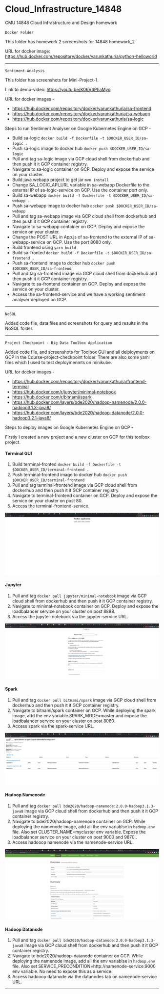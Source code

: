 # Cloud_Infrastructure_14848
CMU 14848 Cloud Infrastructure and Design homework

`Docker Folder`

This folder has homework 2 screenshots for 14848 homework_2 

URL for docker image: https://hub.docker.com/repository/docker/varunkathuria/python-helloworld
___

`Sentiment-Analysis`

This folder has screenshots for Mini-Project-1.

Link to demo-video: https://youtu.be/K06V6PhaMyo

URL for docker images - 
- https://hub.docker.com/repository/docker/varunkathuria/sa-frontend
- https://hub.docker.com/repository/docker/varunkathuria/sa-webapp
- https://hub.docker.com/repository/docker/varunkathuria/sa-logic

Steps to run Sentiment Analyser on Google Kubernetes Engine on GCP -
- Build sa-logic ```docker build -f Dockerfile -t $DOCKER_USER_ID/sa-logic .```
- Push sa-logic image to docker hub ```docker push $DOCKER_USER_ID/sa-logic```
- Pull and tag sa-logic image via GCP cloud shell from dockerhub and then push it it GCP container registry.
- Navigate to sa-logic container on GCP. Deploy and expose the service on your cluster.
- Build java webapp project to get jar ```mvn install```
- Change SA_LOGIC_API_URL variable in sa-webapp Dockerfile to the external IP of sa-logic-service on GCP. Use the container port only. 
- Build sa-webapp ```docker build -f Dockerfile -t $DOCKER_USER_ID/sa-webapp .```
- Push sa-webapp image to docker hub ```docker push $DOCKER_USER_ID/sa-webapp```
- Pull and tag sa-webapp image via GCP cloud shell from dockerhub and then push it it GCP container registry.
- Navigate to sa-webapp container on GCP. Deploy and expose the service on your cluster.
- Change the POST URL in App.js of sa-frontend to the external IP of sa-webapp-service on GCP. Use the port 8080 only. 
- Build frontend using ```yarn build```
- Build sa-fronted ```docker build -f Dockerfile -t $DOCKER_USER_ID/sa-frontend .```
- Push sa-frontend image to docker hub ```docker push $DOCKER_USER_ID/sa-frontend```
- Pull and tag sa-frontend image via GCP cloud shell from dockerhub and then push it it GCP container registry.
- Navigate to sa-frontend container on GCP. Deploy and expose the service on your cluster.
- Access the sa-frontend-service and we have a working sentiment analyser deployed on GCP.
___

`NoSQL`

Added code file, data files and screenshots for query and results in the NoSQL folder.

___

`Project Checkpoint - Big Data Toolbox Application`

Added code file, and screenshots for Toolbox GUI and all delployments on GCP in the Course-project-checkpoint folder. There are also some yaml files which I used to test deploymenmts on minikube.

URL for docker images - 
- https://hub.docker.com/repository/docker/varunkathuria/frontend-terminal
- https://hub.docker.com/r/jupyter/minimal-notebook
- https://hub.docker.com/r/bitnami/spark
- https://hub.docker.com/layers/bde2020/hadoop-namenode/2.0.0-hadoop3.1.3-java8/
- https://hub.docker.com/layers/bde2020/hadoop-datanode/2.0.0-hadoop3.2.1-java8/

Steps to deploy images on Google Kubernetes Engine on GCP -

Firstly I created a new project and a new cluster on GCP for this toolbox project.

#### Terminal GUI
  
1. Build terminal-fronted ```docker build -f Dockerfile -t $DOCKER_USER_ID/terminal-frontend .```
2. Push terminal-frontend image to docker hub ```docker push $DOCKER_USER_ID/terminal-frontend```
3. Pull and tag terminal-frontend image via GCP cloud shell from dockerhub and then push it it GCP container registry.
4. Navigate to terminal-frontend container on GCP. Deploy and expose the service on your cluster on post 80.
5. Access the terminal-frontend-service.

![Toolbox](Course-project-checkpoint/screenshots/Toolbox-terminal.PNG)

#### Jupyter

1. Pull and tag ```docker pull jupyter/minimal-notebook``` image via GCP cloud shell from dockerhub and then push it it GCP container registry.
2. Navigate to minimal-notebook container on GCP. Deploy and expose the loadbalancer service on your cluster on post 8888.
3. Access the jupyter-notebook via the jupyter-service URL.

![Toolbox](Course-project-checkpoint/screenshots/Jupyter.PNG)
  
#### Spark

1. Pull and tag ```docker pull bitnami/spark``` image via GCP cloud shell from dockerhub and then push it it GCP container registry.
2. Navigate to bitnami/spark container on GCP. While deploying the spark image, add the env variable SPARK_MODE=master and expose the loadbalancer service on your cluster on post 8080.
3. Access spark via the spark-service URL.

![Toolbox](Course-project-checkpoint/screenshots/Spark.PNG)
  
#### Hadoop Namenode

1. Pull and tag ```docker pull bde2020/hadoop-namenode:2.0.0-hadoop3.1.3-java8```  image via GCP cloud shell from dockerhub and then push it it GCP container registry.
2. Navigate to bde2020/hadoop-namenode container on GCP. While deploying the namenode image, add all the env variablse in ```hadoop.env``` file. Also set CLUSTER_NAME=mycluster env variable. Expose the loadbalancer service on your cluster on post 9000 and 9870..
3. Access hadooop namenode via the namenode-service URL.

![Toolbox](Course-project-checkpoint/screenshots/Hadoop-namenode.PNG)

#### Hadoop Datanode

1. Pull and tag ```docker pull bde2020/hadoop-datanode:2.0.0-hadoop3.1.3-java8```  image via GCP cloud shell from dockerhub and then push it it GCP container registry.
2. Navigate to bde2020/hadoop-datanode container on GCP. While deploying the namenode image, add all the env variablse in ```hadoop.env``` file. Also set SERVICE_PRECONDITION=http://namenode-service:9000 env variable. No need to expose this as a service.
3. Access hadooop datanode via the datanodes tab on namenode-service URL.

___
